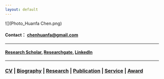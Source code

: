 ```yaml
---
layout: default
---
```


![](Photo_Huanfa Chen.png)
#### Contact： [chenhuanfa@gmail.com](mailto:chenhuanfa@gmail.com)

---

#### [Research Scholar](https://scholar.google.co.uk/citations?user=KS4w2hkAAAAJ&hl=en), [Researchgate](https://www.researchgate.net/profile/Huanfa_Chen2), [LinkedIn](https://www.linkedin.com/in/huanfa-chen/)

---

### [CV](CV) | [Biography](Biography) | [Research](Research) | [Publication](Research) | [Service](Service) | [Award](Award)
